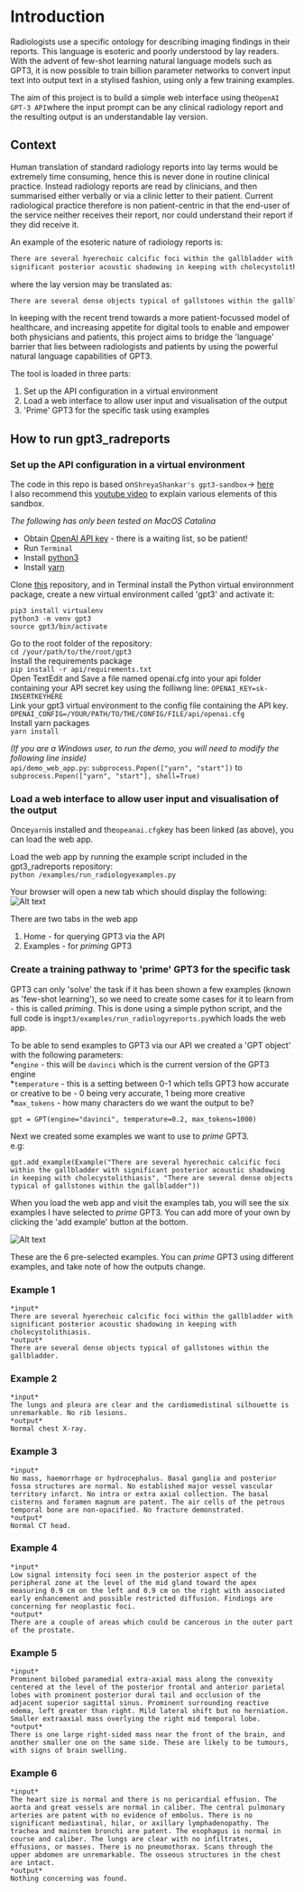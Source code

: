 # Introduction

Radiologists use a specific ontology for describing imaging findings in their reports. This language is esoteric and poorly understood by lay readers.
With the advent of few-shot learning natural language models such as GPT3, it is now possible to train billion parameter networks to convert input text into output text in a stylised fashion, using only a few training examples.

The aim of this project is to build a simple web interface using the`OpenAI GPT-3 API`where the input prompt can be any clinical radiology report and the resulting output is an understandable lay version.

## Context

Human translation of standard radiology reports into lay terms would be extremely time consuming, hence this is never done in routine clinical practice. Instead radiology reports are read by clinicians, and then summarised either verbally or via a clinic letter to their patient. Current radiological practice therefore is non patient-centric in that the end-user of the service neither receives their report, nor could understand their report if they did receive it. 

An example of the esoteric nature of radiology reports is:
```markdown
There are several hyerechoic calcific foci within the gallbladder with  
significant posterior acoustic shadowing in keeping with cholecystolithiasis
```
where the lay version may be translated as:
```markdown
There are several dense objects typical of gallstones within the gallbladder
```

In keeping with the recent trend towards a more patient-focussed model of healthcare, and increasing appetite for digital tools to enable and empower both physicians and patients, this project aims to bridge the 'language' barrier that lies between radiologists and patients by using the powerful natural language capabilities of GPT3.

The tool is loaded in three parts:
1. Set up the API configuration in a virtual environment
1. Load a web interface to allow user input and visualisation of the output
1. 'Prime' GPT3 for the specific task using examples

## How to run gpt3_radreports

### Set up the API configuration in a virtual environment

The code in this repo is based on`ShreyaShankar's gpt3-sandbox`-> [here](https://github.com/shreyashankar/gpt3-sandbox)  
I also recommend this [youtube video](https://youtu.be/9g66yO0Jues) to explain various elements of this sandbox.

_The following has only been tested on MacOS Catalina_  

* Obtain [OpenAI API key](https://beta.openai.com/) - there is a waiting list, so be patient!
* Run `Terminal`  
* Install [python3](https://realpython.com/installing-python/) 
* Install [yarn](https://classic.yarnpkg.com/en/docs/install/#mac-stable)

Clone [this](https://github.com/DrHughHarvey/gpt3_radreports) repository, and in Terminal install the Python virtual environnment package, create a new virtual environment called 'gpt3' and activate it:  
```
pip3 install virtualenv  
python3 -m venv gpt3   
source gpt3/bin/activate
```

Go to the root folder of the repository:    
`cd /your/path/to/the/root/gpt3`  
Install the requirements package  
`pip install -r api/requirements.txt`  
Open TextEdit and Save a file named openai.cfg into your api folder containing your API secret key using the folliwng line:
`OPENAI_KEY=sk-INSERTKEYHERE`  
Link your gpt3 virtual environment to the config file containing the API key.  
`OPENAI_CONFIG=/YOUR/PATH/TO/THE/CONFIG/FILE/api/openai.cfg`  
Install yarn packages  
`yarn install`  

_(If you are a Windows user, to run the demo, you will need to modify the following line inside)_  
`api/demo_web_app.py`: `subprocess.Popen(["yarn", "start"])` to `subprocess.Popen(["yarn", "start"], shell=True)`  

### Load a web interface to allow user input and visualisation of the output  

Once`yarn`is installed and the`opeanai.cfg`key has been linked (as above), you can load the web app.

Load the web app by running the example script included in the gpt3_radreports repository:  
`python /examples/run_radiologyexamples.py`  

Your browser will open a new tab which should display the following:
![Alt text](https://github.com/DrHughHarvey/gpt3_radreports/blob/master/images/web_app.png?raw=true "Title")  

There are two tabs in the web app  
1. Home - for querying GPT3 via the API  
1. Examples - for _priming_ GPT3  

### Create a training pathway to 'prime' GPT3 for the specific task

GPT3 can only 'solve' the task if it has been shown a few examples (known as 'few-shot learning'), so we need to create some cases for it to learn from - this is called _priming_. This is done using a simple python script, and the full code is in`gpt3/examples/run_radiologyreports.py`which loads the web app.

To be able to send examples to GPT3 via our API we created a 'GPT object' with the following parameters:   
*`engine` - this will be `davinci` which is the current version of the GPT3 engine  
*`temperature` - this is a setting between 0-1 which tells GPT3 how accurate or creative to  be - 0 being very accurate, 1 being more creative  
*`max_tokens` - how many characters do we want the output to be?  

```
gpt = GPT(engine="davinci", temperature=0.2, max_tokens=1000)
```
  
Next we created some examples we want to use to _prime_ GPT3.  
e.g:  
```
gpt.add_example(Example("There are several hyerechoic calcific foci within the gallbladder with significant posterior acoustic shadowing in keeping with cholecystolithiasis", "There are several dense objects typical of gallstones within the gallbladder"))  
```

When you load the web app and visit the examples tab, you will see the six examples I have selected to _prime_ GPT3. You can add more of your own by clicking the 'add example' button at the bottom.    

![Alt text](https://github.com/DrHughHarvey/gpt3_radreports/blob/master/images/add_example.png?raw=true "Title")

These are the 6 pre-selected examples. You can _prime_ GPT3 using different examples, and take note of how the outputs change.    

### Example 1
```
*input*  
There are several hyerechoic calcific foci within the gallbladder with significant posterior acoustic shadowing in keeping with cholecystolithiasis.  
*output*  
There are several dense objects typical of gallstones within the gallbladder.  
```

### Example 2
```
*input*  
The lungs and pleura are clear and the cardiomedistinal silhouette is unremarkable. No rib lesions.  
*output*  
Normal chest X-ray. 
```

### Example 3
```
*input*  
No mass, haemorrhage or hydrocephalus. Basal ganglia and posterior fossa structures are normal. No established major vessel vascular territory infarct. No intra or extra axial collection. The basal cisterns and foramen magnum are patent. The air cells of the petrous temporal bone are non-opacified. No fracture demonstrated.  
*output*  
Normal CT head.  
```

### Example 4
```
*input*  
Low signal intensity foci seen in the posterior aspect of the peripheral zone at the level of the mid gland toward the apex measuring 0.9 cm on the left and 0.9 cm on the right with associated early enhancement and possible restricted diffusion. Findings are concerning for neoplastic foci.
*output*  
There are a couple of areas which could be cancerous in the outer part of the prostate.  
```

### Example 5
```
*input*  
Prominent bilobed paramedial extra-axial mass along the convexity centered at the level of the posterior frontal and anterior parietal lobes with prominent posterior dural tail and occlusion of the adjacent superior sagittal sinus. Prominent surrounding reactive edema, left greater than right. Mild lateral shift but no herniation. Smaller extraaxial mass overlying the right mid temporal lobe.  
*output*  
There is one large right-sided mass near the front of the brain, and another smaller one on the same side. These are likely to be tumours, with signs of brain swelling.  
```

### Example 6
```
*input*  
The heart size is normal and there is no pericardial effusion. The aorta and great vessels are normal in caliber. The central pulmonary arteries are patent with no evidence of embolus. There is no significant mediastinal, hilar, or axillary lymphadenopathy. The trachea and mainstem bronchi are patent. The esophagus is normal in course and caliber. The lungs are clear with no infiltrates, effusions, or masses. There is no pneumothorax. Scans through the upper abdomen are unremarkable. The osseous structures in the chest are intact.
*output*  
Nothing concerning was found.
```
